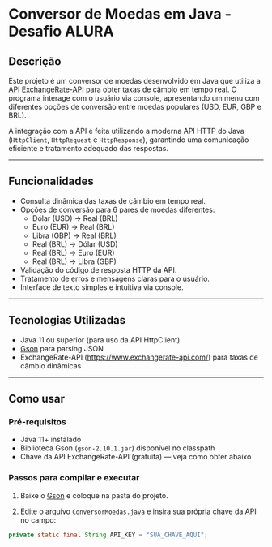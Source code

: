 # Conversor de Moedas em Java - Desafio ALURA

## Descrição

Este projeto é um conversor de moedas desenvolvido em Java que utiliza a API [ExchangeRate-API](https://www.exchangerate-api.com/) para obter taxas de câmbio em tempo real. O programa interage com o usuário via console, apresentando um menu com diferentes opções de conversão entre moedas populares (USD, EUR, GBP e BRL).  

A integração com a API é feita utilizando a moderna API HTTP do Java (`HttpClient`, `HttpRequest` e `HttpResponse`), garantindo uma comunicação eficiente e tratamento adequado das respostas.

---

## Funcionalidades

- Consulta dinâmica das taxas de câmbio em tempo real.
- Opções de conversão para 6 pares de moedas diferentes:
  - Dólar (USD) → Real (BRL)
  - Euro (EUR) → Real (BRL)
  - Libra (GBP) → Real (BRL)
  - Real (BRL) → Dólar (USD)
  - Real (BRL) → Euro (EUR)
  - Real (BRL) → Libra (GBP)
- Validação do código de resposta HTTP da API.
- Tratamento de erros e mensagens claras para o usuário.
- Interface de texto simples e intuitiva via console.

---

## Tecnologias Utilizadas

- Java 11 ou superior (para uso da API HttpClient)
- [Gson](https://github.com/google/gson) para parsing JSON
- ExchangeRate-API (https://www.exchangerate-api.com/) para taxas de câmbio dinâmicas

---

## Como usar

### Pré-requisitos

- Java 11+ instalado
- Biblioteca Gson (`gson-2.10.1.jar`) disponível no classpath
- Chave da API ExchangeRate-API (gratuita) — veja como obter abaixo

### Passos para compilar e executar

1. Baixe o [Gson](https://repo1.maven.org/maven2/com/google/code/gson/gson/2.10.1/gson-2.10.1.jar) e coloque na pasta do projeto.

2. Edite o arquivo `ConversorMoedas.java` e insira sua própria chave da API no campo:

```java
private static final String API_KEY = "SUA_CHAVE_AQUI";
